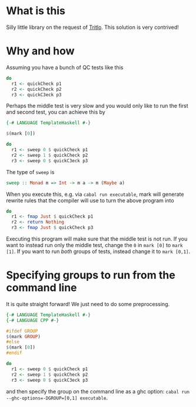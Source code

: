 
# What is this

Silly little library on the request of [Tritlo](https://github.com/Tritlo). This solution is very contrived!

# Why and how

Assuming you have a bunch of QC tests like this

```haskell
do
  r1 <- quickCheck p1
  r2 <- quickCheck p2
  r3 <- quickC3eck p3
```

Perhaps the middle test is very slow and you would only like to run the first and second test, you can achieve this by

```haskell
{-# LANGUAGE TemplateHaskell #-}

$(mark [0])

do
  r1 <- sweep 0 $ quickCheck p1
  r2 <- sweep 1 $ quickCheck p2
  r3 <- sweep 0 $ quickC3eck p3
```

The type of `sweep` is
```haskell
sweep :: Monad m => Int -> m a -> m (Maybe a)
```

When you execute this, e.g. via `cabal run executable`, mark will generate rewrite rules that the compiler will use to turn the above program into

```haskell
do
  r1 <- fmap Just $ quickCheck p1
  r2 <- return Nothing
  r3 <- fmap Just $ quickCheck p3
```

Executing this program will make sure that the middle test is not run. If you want to instead run only the middle test, change the `0` in `mark [0]` to `mark [1]`. If you want to run _both_ groups of tests, instead change it to `mark [0,1]`.

# Specifying groups to run from the command line

It is quite straight forward! We just need to do some preprocessing.

```haskell
{-# LANGUAGE TemplateHaskell #-}
{-# LANGUAGE CPP #-}

#ifdef GROUP
$(mark GROUP)
#else
$(mark [0])
#endif

do
  r1 <- sweep 0 $ quickCheck p1
  r2 <- sweep 1 $ quickCheck p2
  r3 <- sweep 0 $ quickC3eck p3
```

and then specify the group on the command line as a ghc option: `cabal run --ghc-options=-DGROUP=[0,1] executable`.